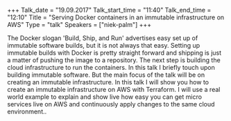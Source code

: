 +++
Talk_date = "19.09.2017"
Talk_start_time = "11:40"
Talk_end_time = "12:10"
Title = "Serving Docker containers in an immutable infrastructure on AWS"
Type = "talk"
Speakers = ["niek-palm"]
+++

<p>The Docker slogan 'Build, Ship, and Run' advertises easy set up of immutable software builds, but it is not always that easy. Setting up immutable builds with Docker is pretty straight forward and shipping is just a matter of pushing the image to a repository. The next step is building the cloud infrastructure to run the containers. In this talk I briefly touch upon building immutable software. But the main focus of the talk will be on creating an immutable infrastructure. In this talk I will show you how to create an immutable infrastructure on AWS with Terraform. I will use a real world example to explain and show live how easy you can get micro services live on AWS and continuously apply changes to the same cloud environment..</p>
